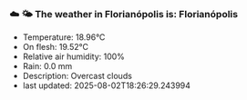 ### ☁️ 🌤️  The weather in Florianópolis is: Florianópolis

- Temperature: 18.96°C
- On flesh: 19.52°C
- Relative air humidity: 100%
- Rain: 0.0 mm
- Description: Overcast clouds
- last updated: 2025-08-02T18:26:29.243994
